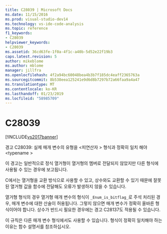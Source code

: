 ```yaml
---
title: C28039 | Microsoft Docs
ms.date: 11/15/2016
ms.prod: visual-studio-dev14
ms.technology: vs-ide-code-analysis
ms.topic: reference
f1_keywords:
- C28039
helpviewer_keywords:
- C28039
ms.assetid: 36cd63fe-1f0a-4f1c-a40b-5d52e22f19b3
caps.latest.revision: 5
author: mikeblome
ms.author: mblome
manager: jillfra
ms.openlocfilehash: 4f2a94bc60048bea4b3b7f185dc4eaff2365763a
ms.sourcegitcommit: 8b538eea125241e9d6d8b7297b72a66faa9a4a47
ms.translationtype: MT
ms.contentlocale: ko-KR
ms.lasthandoff: 01/23/2019
ms.locfileid: "58985709"
---
```

# <a name="c28039"></a>C28039
[!INCLUDE[vs2017banner](../includes/vs2017banner.md)]

경고 C28039: 실제 매개 변수의 유형을 \<피연산자 > 형식과 정확히 일치 해야 \<typename >  
  
 이 경고는 일반적으로 정식 열거형이 열거형의 멤버로 전달되지 않았지만 다른 형식에 사용될 수 있는 경우에 보고됩니다.  
  
 C에서는 열거형을 교환 방식으로 사용할 수 있고, 상수와도 교환할 수 있기 때문에 잘못된 열거형 값을 함수에 전달해도 오류가 발생하지 않을 수 있습니다.  
  
 열거형 형식의 경우 열거형 매개 변수의 형식이 `_Enum_is_bitflag_`로 주석 처리된 경우, 매개 변수에 대한 산술이 허용됩니다. 그렇지 않으면 매개 변수가 정확히 올바른 형식이어야 합니다. 상수가 반드시 필요한 경우에는 경고 C28137도 적용될 수 있습니다.  
  
 이 규칙은 다른 매개 변수 형식에서도 사용할 수 있습니다. 형식이 정확히 일치해야 하는 이유는 함수 설명서를 참조하십시오.
